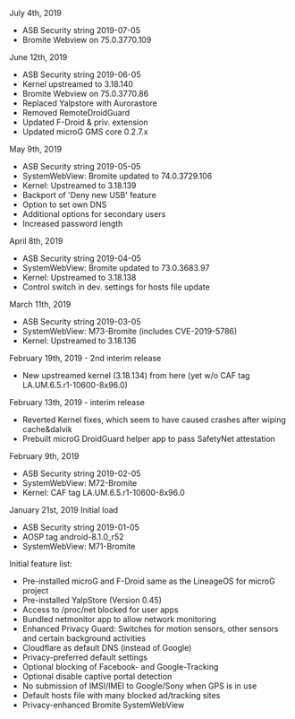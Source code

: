 July 4th, 2019

- ASB Security string 2019-07-05
- Bromite Webview on 75.0.3770.109


June 12th, 2019

- ASB Security string 2019-06-05
- Kernel upstreamed to 3.18.140
- Bromite Webview on 75.0.3770.86
- Replaced Yalpstore with Aurorastore
- Removed RemoteDroidGuard
- Updated F-Droid & priv. extension
- Updated microG GMS core 0.2.7.x


May 9th, 2019

- ASB Security string 2019-05-05
- SystemWebView: Bromite updated to 74.0.3729.106
- Kernel: Upstreamed to 3.18.139
- Backport of 'Deny new USB' feature
- Option to set own DNS
- Additional options for secondary users
- Increased password length


April 8th, 2019

- ASB Security string 2019-04-05
- SystemWebView: Bromite updated to 73.0.3683.97
- Kernel: Upstreamed to 3.18.138
- Control switch in dev. settings for hosts file update


March 11th, 2019

- ASB Security string 2019-03-05
- SystemWebView: M73-Bromite (includes CVE-2019-5786)
- Kernel: Upstreamed to 3.18.136


February 19th, 2019 - 2nd interim release

- New upstreamed kernel (3.18.134) from here (yet w/o CAF tag LA.UM.6.5.r1-10600-8x96.0)


February 13th, 2019 - interim release

- Reverted Kernel fixes, which seem to have caused crashes after wiping cache&dalvik
- Prebuilt microG DroidGuard helper app to pass SafetyNet attestation


February 9th, 2019

- ASB Security string 2019-02-05
- SystemWebView: M72-Bromite
- Kernel: CAF tag LA.UM.6.5.r1-10600-8x96.0


January 21st, 2019
Initial load

- ASB Security string 2019-01-05
- AOSP tag android-8.1.0_r52
- SystemWebView: M71-Bromite


Initial feature list:

- Pre-installed microG and F-Droid same as the LineageOS for microG project
- Pre-installed YalpStore (Version 0.45)
- Access to /proc/net blocked for user apps
- Bundled netmonitor app to allow network monitoring
- Enhanced Privacy Guard: Switches for motion sensors, other sensors and certain background activities
- Cloudflare as default DNS (instead of Google)
- Privacy-preferred default settings
- Optional blocking of Facebook- and Google-Tracking
- Optional disable captive portal detection
- No submission of IMSI/IMEI to Google/Sony when GPS is in use
- Default hosts file with many blocked ad/tracking sites
- Privacy-enhanced Bromite SystemWebView

